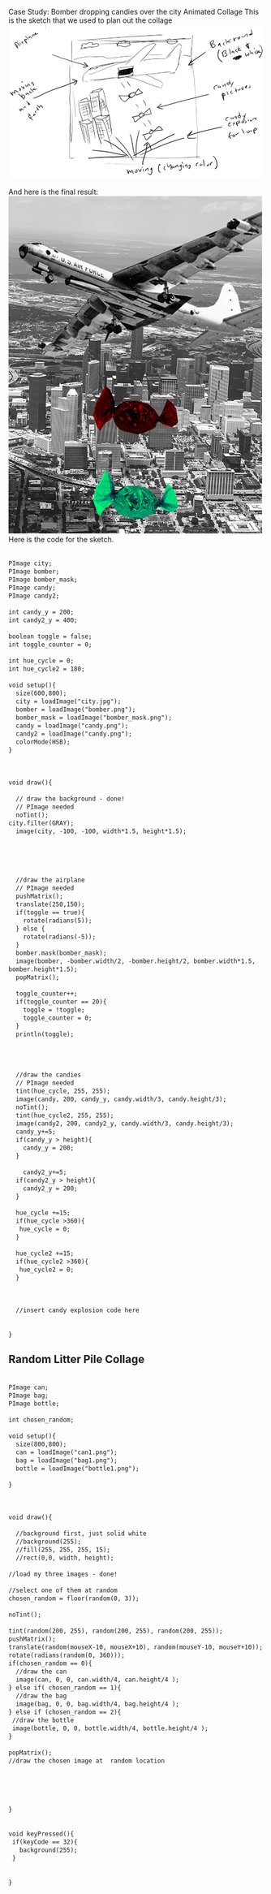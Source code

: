  Case Study: Bomber dropping candies over the city Animated Collage
 This is the sketch that we used to plan out the collage
 ![Preplanning - Sketch](https://github.com/dacaldera/CFTA_Spring2021/blob/main/Course%20Materials/Project%20Sheets/airplane_bomber_sketch.png)
 
 And here is the final result: 
 ![Airplane Collage](https://github.com/dacaldera/CFTA_Spring2021/blob/main/Course%20Materials/Project%20Sheets/bomber_screenshot.jpg)
 Here is the code for the sketch. 
```

PImage city;
PImage bomber;
PImage bomber_mask;
PImage candy;
PImage candy2;

int candy_y = 200;
int candy2_y = 400;

boolean toggle = false;
int toggle_counter = 0;

int hue_cycle = 0;
int hue_cycle2 = 180;

void setup(){
  size(600,800);
  city = loadImage("city.jpg");
  bomber = loadImage("bomber.png");
  bomber_mask = loadImage("bomber_mask.png");
  candy = loadImage("candy.png");
  candy2 = loadImage("candy.png");
  colorMode(HSB);
}



void draw(){
  
  // draw the background - done!
  // PImage needed
  noTint();
city.filter(GRAY);
  image(city, -100, -100, width*1.5, height*1.5);
  
  
  
  
  
  //draw the airplane
  // PImage needed
  pushMatrix();
  translate(250,150);
  if(toggle == true){
    rotate(radians(5));
  } else {
    rotate(radians(-5));
  }
  bomber.mask(bomber_mask);
  image(bomber, -bomber.width/2, -bomber.height/2, bomber.width*1.5, bomber.height*1.5);
  popMatrix();
  
  toggle_counter++;
  if(toggle_counter == 20){
    toggle = !toggle;
    toggle_counter = 0;
  }
  println(toggle);
  
  
  
  
  //draw the candies
  // PImage needed
  tint(hue_cycle, 255, 255);
  image(candy, 200, candy_y, candy.width/3, candy.height/3);
  noTint();
  tint(hue_cycle2, 255, 255);
  image(candy2, 200, candy2_y, candy.width/3, candy.height/3);
  candy_y+=5;
  if(candy_y > height){
    candy_y = 200;
  }
  
    candy2_y+=5;
  if(candy2_y > height){
    candy2_y = 200;
  }
  
  hue_cycle +=15;
  if(hue_cycle >360){
   hue_cycle = 0; 
  }
  
  hue_cycle2 +=15;
  if(hue_cycle2 >360){
   hue_cycle2 = 0; 
  }
  
  
  
  //insert candy explosion code here
  
  
}
```



## Random Litter Pile Collage

```

PImage can;
PImage bag;
PImage bottle;

int chosen_random;

void setup(){
  size(800,800);
  can = loadImage("can1.png");
  bag = loadImage("bag1.png");
  bottle = loadImage("bottle1.png");
  
}



void draw(){

  //background first, just solid white
  //background(255);
  //fill(255, 255, 255, 15);
  //rect(0,0, width, height);
  
//load my three images - done!

//select one of them at random
chosen_random = floor(random(0, 3)); 

noTint();

tint(random(200, 255), random(200, 255), random(200, 255));
pushMatrix();
translate(random(mouseX-10, mouseX+10), random(mouseY-10, mouseY+10));
rotate(radians(random(0, 360)));
if(chosen_random == 0){
  //draw the can
  image(can, 0, 0, can.width/4, can.height/4 );
} else if( chosen_random == 1){
  //draw the bag 
  image(bag, 0, 0, bag.width/4, bag.height/4 );
} else if (chosen_random == 2){
 //draw the bottle 
 image(bottle, 0, 0, bottle.width/4, bottle.height/4 );
}

popMatrix();
//draw the chosen image at  random location


  
  
  
}


void keyPressed(){
 if(keyCode == 32){
   background(255);
 }
  
  
}
```
